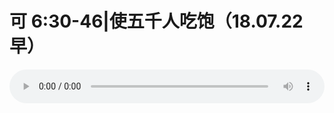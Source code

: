 # 可 6:30-46|使五千人吃饱（18.07.22早）

<audio style="width: 100%;" preload="false" controls controlslist="nodownload"><source src="//file.simai.life/audio/mp3/old/26316.mp3" type="audio/mpeg">Your browser does not support the audio element.</audio>


